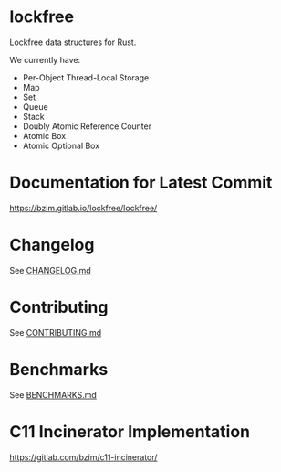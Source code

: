 # lockfree
Lockfree data structures for Rust.

We currently have:
* Per-Object Thread-Local Storage
* Map
* Set
* Queue
* Stack
* Doubly Atomic Reference Counter
* Atomic Box
* Atomic Optional Box

# Documentation for Latest Commit
<https://bzim.gitlab.io/lockfree/lockfree/>

# Changelog
See [CHANGELOG.md](CHANGELOG.md)

# Contributing
See [CONTRIBUTING.md](CONTRIBUTING.md)

# Benchmarks
See [BENCHMARKS.md](BENCHMARKS.md)

# C11 Incinerator Implementation
<https://gitlab.com/bzim/c11-incinerator/>
